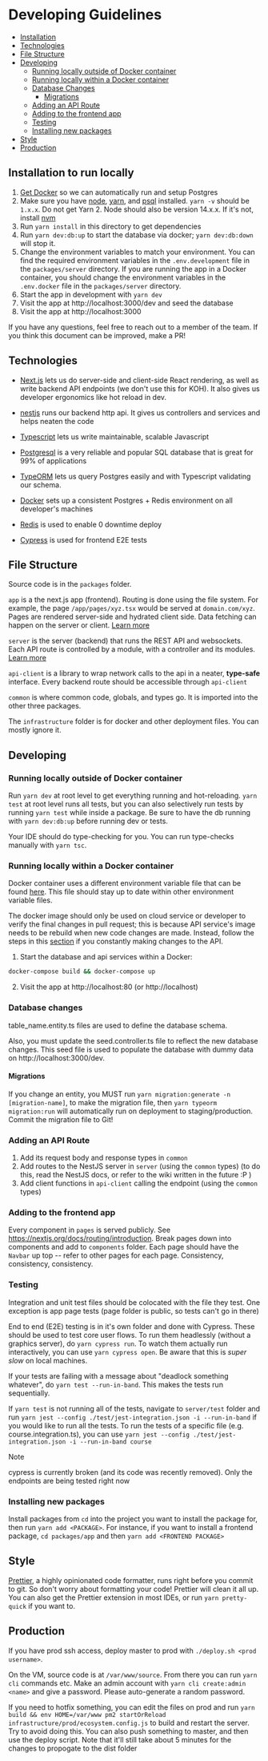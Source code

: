 # Developing Guidelines

- [Installation](#installation)
- [Technologies](#technologies)
- [File Structure](#file-structure)
- [Developing](#developing)
  - [Running locally outside of Docker container](#running-locally-outside-of-docker-container)
  - [Running locally within a Docker container](#running-locally-within-a-docker-container)
  - [Database Changes](#database-changes)
    - [Migrations](#migrations)
  - [Adding an API Route](#adding-an-api-route)
  - [Adding to the frontend app](#adding-to-the-frontend-app)
  - [Testing](#testing)
  - [Installing new packages](#installing-new-packages)
- [Style](#style)
- [Production](#production)

## Installation to run locally

1. [Get Docker](https://docs.docker.com/get-docker/) so we can automatically run and setup Postgres
2. Make sure you have [node](https://nodejs.org/en/download/), [yarn](https://classic.yarnpkg.com/en/docs/install), and [psql](https://blog.timescale.com/tutorials/how-to-install-psql-on-mac-ubuntu-debian-windows/) installed. `yarn -v` should be `1.x.x`. Do not get Yarn 2. Node should also be version 14.x.x. If it's not, install [nvm](https://github.com/nvm-sh/nvm)
3. Run `yarn install` in this directory to get dependencies
4. Run `yarn dev:db:up` to start the database via docker; `yarn dev:db:down` will stop it.
5. Change the environment variables to match your environment. You can find the required environment variables in the `.env.development` file in the `packages/server` directory. If you are running the app in a Docker container, you should change the environment variables in the `.env.docker` file in the `packages/server` directory.
5. Start the app in development with `yarn dev`
6. Visit the app at http://localhost:3000/dev and seed the database
7. Visit the app at http://localhost:3000

If you have any questions, feel free to reach out to a member of the team. If you think this document can be improved, make a PR!

## Technologies

-   [Next.js](https://nextjs.org/docs/getting-started) lets us do server-side and client-side React rendering, as well as write backend API endpoints (we don't use this for KOH).
    It also gives us developer ergonomics like hot reload in dev.

-   [nestjs](https://nestjs.com/) runs our backend http api. It gives us controllers and services and helps neaten the code

-   [Typescript](https://www.typescriptlang.org/docs/home.html) lets us write maintainable, scalable Javascript

-   [Postgresql](https://www.postgresql.org/docs/11/index.html) is a very reliable and popular SQL database that is great for 99% of applications

-   [TypeORM](https://typeorm.io/) lets us query Postgres easily and with Typescript validating our schema.

-   [Docker](https://www.docker.com/products/docker-desktop) sets up a consistent Postgres + Redis environment on all developer's machines

-   [Redis](https://redis.io/) is used to enable 0 downtime deploy

-   [Cypress](https://www.cypress.io/) is used for frontend E2E tests

## File Structure

Source code is in the `packages` folder.

`app` is a the next.js app (frontend). Routing is done using the file system. For example, the page `/app/pages/xyz.tsx` would be served at `domain.com/xyz`. Pages are rendered server-side and hydrated client side. Data fetching can happen on the server or client. [Learn more](https://nextjs.org/docs/basic-features/data-fetching)

`server` is the server (backend) that runs the REST API and websockets. Each API route is controlled by a module, with a controller and its modules. [Learn more](https://nestjs.com/)

`api-client` is a library to wrap network calls to the api in a neater, **type-safe** interface. Every backend route should be accessible through `api-client`

`common` is where common code, globals, and types go. It is imported into the other three packages.

The `infrastructure` folder is for docker and other deployment files. You can mostly ignore it.

## Developing

### Running locally outside of Docker container

Run `yarn dev` at root level to get everything running and hot-reloading. `yarn test` at root level runs all tests, but you can also selectively run tests by running `yarn test` while inside a package. Be sure to have the db running with `yarn dev:db:up` before running dev or tests.

Your IDE should do type-checking for you. You can run type-checks manually with `yarn tsc`.

### Running locally within a Docker container

Docker container uses a different environment variable file that can be found [here](packages/server/.env.docker). This file should stay up to date within other environment variable files.

The docker image should only be used on cloud service or developer to verify the final changes in pull request; this is because API service's image needs to be rebuild when new code changes are made. Instead, follow the steps in this [section](#running-locally-outside-of-docker-container) if you constantly making changes to the API.

1. Start the database and api services within a Docker:

```bash
docker-compose build && docker-compose up
```

2. Visit the app at http://localhost:80 (or http://localhost)

### Database changes

table_name.entity.ts files are used to define the database schema.

Also, you must update the seed.controller.ts file to reflect the new database changes. This seed file is used to populate the database with dummy data on http://localhost:3000/dev.

#### Migrations

If you change an entity, you MUST run `yarn migration:generate -n [migration-name]`, to make the migration file, then `yarn typeorm migration:run` will automatically run on deployment to staging/production. Commit the migration file to Git!

### Adding an API Route

1. Add its request body and response types in `common`
2. Add routes to the NestJS server in `server` (using the `common` types) (to do this, read the NestJS docs, or refer to the wiki written in the future :P )
3. Add client functions in `api-client` calling the endpoint (using the `common` types)

### Adding to the frontend app

Every component in `pages` is served publicly. See https://nextjs.org/docs/routing/introduction. Break pages down into components and add to `components` folder.
Each page should have the `Navbar` up top -- refer to other pages for each page. Consistency, consistency, consistency.

### Testing

Integration and unit test files should be colocated with the file they test. One exception is app page tests (page folder is public, so tests can't go in there)

End to end (E2E) testing is in it's own folder and done with Cypress. These should be used to test core user flows.
To run them headlessly (without a graphics server), do `yarn cypress run`.
To watch them actually run interactively, you can use `yarn cypress open`. Be aware that this is _super slow_ on local machines.

If your tests are failing with a message about "deadlock something whatever", do `yarn test --run-in-band`. This makes the tests run sequentially.

If `yarn test` is not running all of the tests, navigate to `server/test` folder and run `yarn jest --config ./test/jest-integration.json -i --run-in-band` if you would like to run all the tests. To run the tests of a specific file (e.g. course.integration.ts), you can use `yarn jest --config ./test/jest-integration.json -i --run-in-band course`

> [!NOTE]
> cypress is currently broken (and its code was recently removed). Only the endpoints are being tested right now

### Installing new packages

Install packages from `cd` into the project you want to install the package for, then run `yarn add <PACKAGE>`. For instance, if you want to install a frontend
package, `cd packages/app` and then `yarn add <FRONTEND PACKAGE>`

## Style

[Prettier](https://prettier.io/), a highly opinionated code formatter, runs right before you commit to git. So don't worry about formatting your code! Prettier will clean it all up. You can also get the Prettier extension in most IDEs, or run `yarn pretty-quick` if you want to.

## Production

If you have prod ssh access, deploy master to prod with `./deploy.sh <prod username>`.

On the VM, source code is at `/var/www/source`. From there you can run `yarn cli` commands etc. Make an admin account with `yarn cli create:admin <name>` and give a password. Please auto-generate a random password.

If you need to hotfix something, you can edit the files on prod and run `yarn build && env HOME=/var/www pm2 startOrReload infrastructure/prod/ecosystem.config.js` to build and restart the server. Try to avoid doing this.
You can also push something to master, and then use the deploy script. Note that it'll still take about 5 minutes for the changes to propogate to the dist folder

